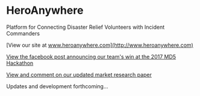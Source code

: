 # HeroAnywhere
 Platform for Connecting Disaster Relief Volunteers with Incident Commanders

[View our site at www.heroanywhere.com](http://www.heroanywhere.com)

[View the facebook post announcing our team's win at the 2017 MD5 Hackathon](https://www.facebook.com/MD5net/posts/738086593013920)

[View and comment on our updated market research paper](https://docs.google.com/document/d/1JlE6NkygyU6eJvdFkL1_bX0ta-DTc5uFwdlpe02hxzA/edit?usp=sharing)

Updates and development forthcoming...

